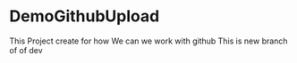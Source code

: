 # DemoGithubUpload
This Project create for how We can we work with github
This is new branch of of dev

